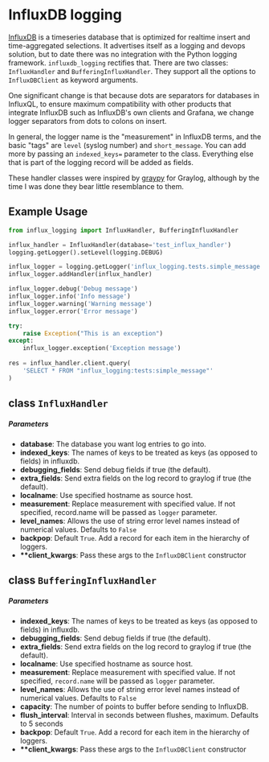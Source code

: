 # InfluxDB logging

[InfluxDB](https://www.influxdata.com/) is a timeseries database that is optimized for realtime 
insert and time-aggregated selections. It advertises itself as a logging and devops solution, but
to date there was no integration with the Python logging framework. `influxdb_logging` rectifies 
that. There are two classes: `InfluxHandler` and `BufferingInfluxHandler`. They support all the 
options to `InfluxDBClient` as keyword arguments.

One significant change is that because dots are separators for databases in InfluxQL, to ensure 
maximum compatibility with other products that integrate InfluxDB such as InfluxDB's own clients and
Grafana, we change logger separators from dots to colons on insert.

In general, the logger name is the "measurement" in InfluxDB terms, and the basic "tags" are `level` 
(syslog number) and `short_message`. You can add more by passing an `indexed_keys=` parameter to 
the class. Everything else that is part of the logging record will be added as fields. 

These handler classes were inspired by [graypy](https://github.com/severb/graypy) for Graylog,
although by the time I was done they bear little resemblance to them.  

## Example Usage

```python
from influx_logging import InfluxHandler, BufferingInfluxHandler

influx_handler = InfluxHandler(database='test_influx_handler')    
logging.getLogger().setLevel(logging.DEBUG)

influx_logger = logging.getLogger('influx_logging.tests.simple_message')
influx_logger.addHandler(influx_handler)

influx_logger.debug('Debug message')
influx_logger.info('Info message')
influx_logger.warning('Warning message')
influx_logger.error('Error message')

try:
    raise Exception("This is an exception")
except:
    influx_logger.exception('Exception message')
    
res = influx_handler.client.query(
    'SELECT * FROM "influx_logging:tests:simple_message"'
)
```

## class `InfluxHandler`

##### Parameters

* **database**: The database you want log entries to go into.
* **indexed_keys**: The names of keys to be treated as keys (as opposed to fields) in influxdb.
* **debugging_fields**: Send debug fields if true (the default).
* **extra_fields**: Send extra fields on the log record to graylog
    if true (the default).
* **localname**: Use specified hostname as source host.
* **measurement**: Replace measurement with specified value. If not specified,
    record.name will be passed as `logger` parameter.
* **level_names**: Allows the use of string error level names instead
    of numerical values. Defaults to `False`
* **backpop**: Default `True`. Add a record for each item in the hierarchy of loggers. 
* **\*\*client_kwargs**: Pass these args to the `InfluxDBClient` constructor
  
## class `BufferingInfluxHandler`

##### Parameters

* **indexed_keys**: The names of keys to be treated as keys (as opposed to fields) in influxdb.
* **debugging_fields**: Send debug fields if true (the default).
* **extra_fields**: Send extra fields on the log record to graylog
    if true (the default).
* **localname**: Use specified hostname as source host.
* **measurement**: Replace measurement with specified value. If not specified,
    `record.name` will be passed as `logger` parameter.
* **level_names**: Allows the use of string error level names instead
    of numerical values. Defaults to `False`
* **capacity**: The number of points to buffer before sending to InfluxDB.
* **flush_interval**: Interval in seconds between flushes, maximum. Defaults to 5 seconds
* **backpop**: Default `True`. Add a record for each item in the hierarchy of loggers. 
* **\*\*client_kwargs**: Pass these args to the `InfluxDBClient` constructor
